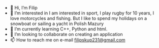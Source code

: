 - 👋 Hi, I’m Filip
- 👀 I’m interested in I am interested in sport, I play rugby for 10 years, I love motorcycles and fishing. But I like to spend my holidays on a snowboat or sailing a yacht in Polish Mazury
- 🌱 I’m currently learning C++, Python and html.
- 💞️ I’m looking to collaborate on creating an application
- 📫 How to reach me on e-mail filipskup231@gmail.com
